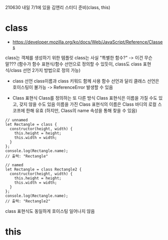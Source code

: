 210630
내일 7/1에 있을 김앤리 스터디 준비(class, this)


# class

- https://developer.mozilla.org/ko/docs/Web/JavaScript/Reference/Classes

class는 객체를 생성하기 위한 템플릿
class는 사실 "특별한 함수?" -> 이건 무슨 말???
(함수가 함수 표현식/함수 선언으로 정의할 수 있듯이, class도 class 표현식/class 선언 2가지 방법으로 정의 가능)

- class 선언
class이름과 class 키워드 함께 사용
함수 선언과 달리 클래스 선언은 호이스팅이 불가능 -> ReferenceError 발생할 수 있음

- Class 표현식
Class를 정의하는 또 다른 방식
Class 표현식은 이름을 가질 수도 있고, 갖지 않을 수도 있음
이름을 가진 Class 표현식의 이름은 Class 바디의 로컬 스코프에 한해 유효
(하지만, Class의 name 속성을 통해 찾을 수 있음)

```
// unnamed
let Rectangle = class {
  constructor(height, width) {
    this.height = height;
    this.width = width;
  }
};
console.log(Rectangle.name);
// 출력: "Rectangle"

// named
let Rectangle = class Rectangle2 {
  constructor(height, width) {
    this.height = height;
    this.width = width;
  }
};
console.log(Rectangle.name);
// 출력: "Rectangle2"
```

class 표현식도 동일하게 호이스팅 일어나지 않음


# this


